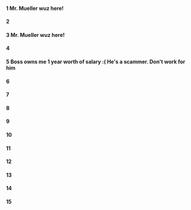 #### 1 Mr. Mueller wuz here!
#### 2
#### 3 Mr. Mueller wuz here!
#### 4
#### 5 Boss owns me 1 year worth of salary :( He's a scammer. Don't work for him
#### 6
#### 7
#### 8
#### 9
#### 10
#### 11
#### 12
#### 13
#### 14
#### 15